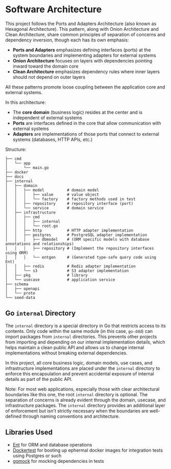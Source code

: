 # Software Architecture

This project follows the Ports and Adapters Architecture (also known as Hexagonal Architecture). This pattern, along with Onion Architecture and Clean Architecture, share common principles of separation of concerns and dependency inversion, though each has its own emphasis:

- **Ports and Adapters** emphasizes defining interfaces (ports) at the system boundaries and implementing adapters for external systems
- **Onion Architecture** focuses on layers with dependencies pointing inward toward the domain core
- **Clean Architecture** emphasizes dependency rules where inner layers should not depend on outer layers

All these patterns promote loose coupling between the application core and external systems.

In this architecture:

- The **core domain** (business logic) resides at the center and is independent of external systems
- **Ports** are interfaces defined in the core that allow communication with external systems
- **Adapters** are implementations of those ports that connect to external systems (databases, HTTP APIs, etc.)

Structure:

```plaintext
├── cmd
│   └── app
│       └── main.go
├── docker
├── docs
├── internal
│   ├── domain
│   │   ├── model          # domain model
│   │   │   ├── value      # value object
│   │   │   └── factory    # factory methods used in test
│   │   ├── repository     # repository interface (port)
│   │   └── service        # domain service
│   ├── infrastructure
│   │   ├── cmd
│   │   │   ├── internal
│   │   │   └── root.go
│   │   ├── http           # HTTP adapter implementation
│   │   ├── postgres       # PostgreSQL adapter implementation
│   │   │   ├── dbmodel    # (ORM specific models with database annotations and relationships)
│   │   │   ├── repository # (Implement the repository interfaces using ORM)
│   │   │   └── entgen     # (Generated type-safe query code using Ent)
│   │   ├── redis          # Redis adapter implementation
│   │   └── s3             # S3 adapter implementation
│   ├── pkg                # library
│   └── usecase            # application service
├── schema
│   ├── openapi
│   └── proto
└── seed-data
```

## Go `internal` Directory

The `internal` directory is a special directory in Go that restricts access to its contents. Only code within the same module (in this case, `go-ddd`) can import packages from `internal` directories. This prevents other projects from importing and depending on our internal implementation details, which helps maintain a clean public API and allows us to change internal implementations without breaking external dependencies.

In this project, all core business logic, domain models, use cases, and infrastructure implementations are placed under the `internal` directory to enforce this encapsulation and prevent accidental exposure of internal details as part of the public API.

Note: For most web applications, especially those with clear architectural boundaries like this one, the root `internal` directory is optional. The separation of concerns is already evident through the domain, usecase, and infrastructure packages. The `internal` directory provides an additional layer of enforcement but isn't strictly necessary when the boundaries are well-defined through naming conventions and architecture.

## Libraries Used

- [Ent](https://entgo.io/) for ORM and database operations
- [Dockertest](https://github.com/ory/dockertest) for booting up ephermal docker images for integration tests using Postgres or such
- [gomock](https://github.com/uber-go/mock) for mocking dependencies in tests

